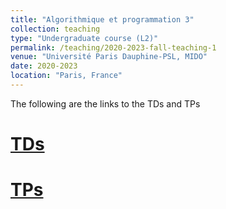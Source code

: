 ```yaml
---
title: "Algorithmique et programmation 3"
collection: teaching
type: "Undergraduate course (L2)"
permalink: /teaching/2020-2023-fall-teaching-1
venue: "Université Paris Dauphine-PSL, MIDO"
date: 2020-2023
location: "Paris, France"
---
```


The following are the links to the TDs and TPs

[TDs](https://www.lamsade.dauphine.fr/~cornaz/Enseignement/ALGOPROG3/TD/)
======


[TPs](https://www.lamsade.dauphine.fr/~cornaz/Enseignement/ALGOPROG3/TP/)
======





